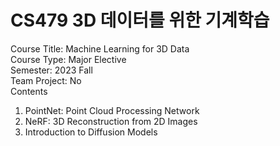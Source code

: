 # CS479 3D 데이터를 위한 기계학습

Course Title: Machine Learning for 3D Data <br/>
Course Type: Major Elective <br/>
Semester: 2023 Fall <br/>
Team Project: No <br/>
Contents 
1. PointNet: Point Cloud Processing Network
2. NeRF: 3D Reconstruction from 2D Images
3. Introduction to Diffusion Models

